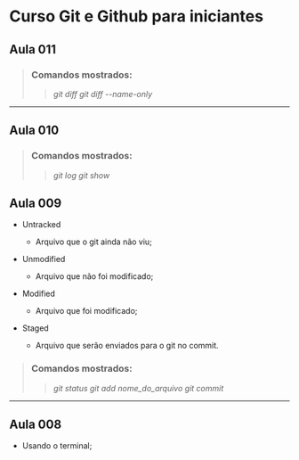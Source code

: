# Curso Git e Github para iniciantes

## Aula 011
>
> ### Comandos mostrados:
> > *git diff*
> > *git diff --name-only*
>

---

## Aula 010
>
> ### Comandos mostrados:
> > *git log*
> > *git show*
>

## Aula 009
- Untracked
	- Arquivo que o git ainda não viu;

- Unmodified
	- Arquivo que não foi modificado;

- Modified
	- Arquivo que foi modificado;

- Staged
	- Arquivo que serão enviados para o git no commit.

>
> ### Comandos mostrados:
> > *git status*
> > *git add nome_do_arquivo*
> > *git commit*
>


---

## Aula 008
- Usando o terminal;

